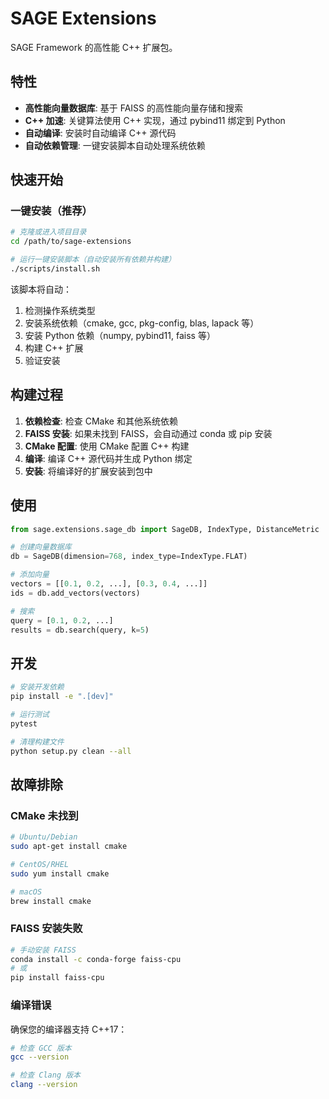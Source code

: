 # SAGE Extensions

SAGE Framework 的高性能 C++ 扩展包。

## 特性

- **高性能向量数据库**: 基于 FAISS 的高性能向量存储和搜索
- **C++ 加速**: 关键算法使用 C++ 实现，通过 pybind11 绑定到 Python
- **自动编译**: 安装时自动编译 C++ 源代码
- **自动依赖管理**: 一键安装脚本自动处理系统依赖

## 快速开始

### 一键安装（推荐）

```bash
# 克隆或进入项目目录
cd /path/to/sage-extensions

# 运行一键安装脚本（自动安装所有依赖并构建）
./scripts/install.sh
```

该脚本将自动：
1. 检测操作系统类型
2. 安装系统依赖（cmake, gcc, pkg-config, blas, lapack 等）
3. 安装 Python 依赖（numpy, pybind11, faiss 等）
4. 构建 C++ 扩展
5. 验证安装

## 构建过程

1. **依赖检查**: 检查 CMake 和其他系统依赖
2. **FAISS 安装**: 如果未找到 FAISS，会自动通过 conda 或 pip 安装
3. **CMake 配置**: 使用 CMake 配置 C++ 构建
4. **编译**: 编译 C++ 源代码并生成 Python 绑定
5. **安装**: 将编译好的扩展安装到包中

## 使用

```python
from sage.extensions.sage_db import SageDB, IndexType, DistanceMetric

# 创建向量数据库
db = SageDB(dimension=768, index_type=IndexType.FLAT)

# 添加向量
vectors = [[0.1, 0.2, ...], [0.3, 0.4, ...]]
ids = db.add_vectors(vectors)

# 搜索
query = [0.1, 0.2, ...]
results = db.search(query, k=5)
```

## 开发

```bash
# 安装开发依赖
pip install -e ".[dev]"

# 运行测试
pytest

# 清理构建文件
python setup.py clean --all
```

## 故障排除

### CMake 未找到

```bash
# Ubuntu/Debian
sudo apt-get install cmake

# CentOS/RHEL
sudo yum install cmake

# macOS
brew install cmake
```

### FAISS 安装失败

```bash
# 手动安装 FAISS
conda install -c conda-forge faiss-cpu
# 或
pip install faiss-cpu
```

### 编译错误

确保您的编译器支持 C++17：

```bash
# 检查 GCC 版本
gcc --version

# 检查 Clang 版本
clang --version
```
